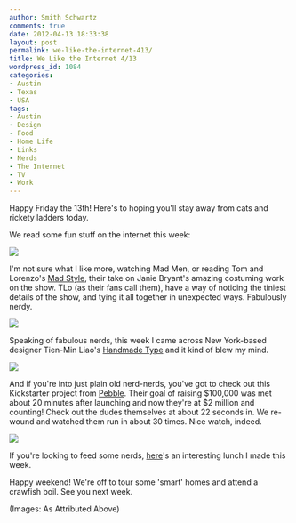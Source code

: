 ```yaml
---
author: Smith Schwartz
comments: true
date: 2012-04-13 18:33:38
layout: post
permalink: we-like-the-internet-413/
title: We Like the Internet 4/13
wordpress_id: 1084
categories:
- Austin
- Texas
- USA
tags:
- Austin
- Design
- Food
- Home Life
- Links
- Nerds
- The Internet
- TV
- Work
---
```


Happy Friday the 13th! Here's to hoping you'll stay away from cats and rickety ladders today. 

We read some fun stuff on the internet this week:

![](http://schwartzography.com/wp-content/uploads/2012/04/ManMenTLoScreenCap1.jpg)



I'm not sure what I like more, watching Mad Men, or reading Tom and Lorenzo's [Mad Style](http://www.tomandlorenzo.com/2012/04/mad-style-mystery-date.html), their take on Janie Bryant's amazing costuming work on the show. TLo (as their fans call them), have a way of noticing the tiniest details of the show, and tying it all together in unexpected ways. Fabulously nerdy.

![](http://schwartzography.com/wp-content/uploads/2012/04/HandmadeType2012.jpg)

Speaking of fabulous nerds, this week I came across New York-based designer Tien-Min Liao's [Handmade Type](http://www.behance.net/gallery/Handmade-Type/3235741) and it kind of blew my mind.

![](http://schwartzography.com/wp-content/uploads/2012/04/DreamTeam2012.jpg)

And if you're into just plain old nerd-nerds, you've got to check out this Kickstarter project from [Pebble](http://www.kickstarter.com/projects/597507018/pebble-e-paper-watch-for-iphone-and-android). Their goal of raising $100,000 was met about 20 minutes after launching and now they're at $2 million and counting! Check out the dudes themselves at about 22 seconds in. We re-wound and watched them run in about 30 times. Nice watch, indeed.

![](http://schwartzography.com/wp-content/uploads/2012/04/AmateurGourmetCauliflower.jpg)



If you're looking to feed some nerds, [here](http://www.amateurgourmet.com/2011/08/caramelized_cauliflower_with_oranges_oli.html)'s an interesting lunch I made this week.

Happy weekend! We're off to tour some 'smart' homes and attend a crawfish boil. See you next week.

(Images: As Attributed Above)
